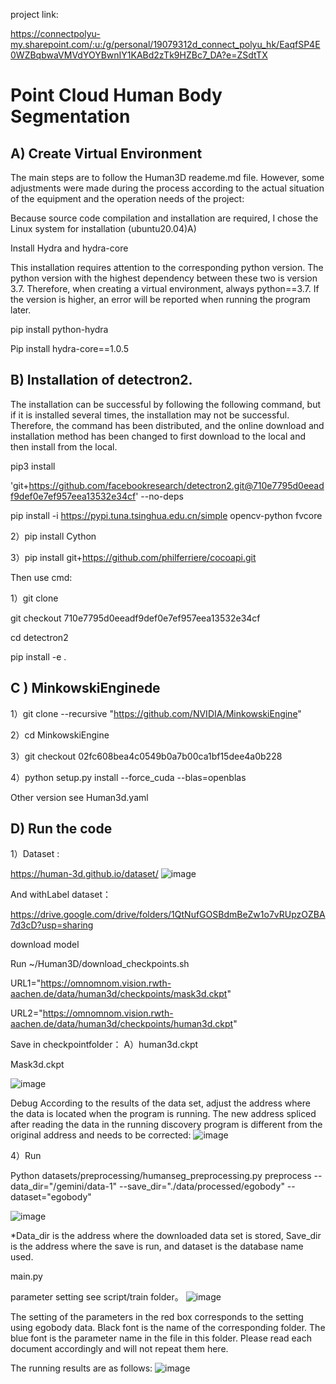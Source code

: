 project link: 

https://connectpolyu-my.sharepoint.com/:u:/g/personal/19079312d_connect_polyu_hk/EaqfSP4E0WZBqbwaVMVdYOYBwnIY1KABd2zTk9HZBc7_DA?e=ZSdtTX


# 		Point Cloud Human Body Segmentation

## A) Create Virtual Environment

The main steps are to follow the Human3D reademe.md file. However, some adjustments were made during the process according to the actual situation of the equipment and the operation needs of the project:

Because source code compilation and installation are required, I chose the Linux system for installation (ubuntu20.04)A)  

Install Hydra and hydra-core

This installation requires attention to the corresponding python version. The python version with the highest dependency between these two is version 3.7. Therefore, when creating a virtual environment, always python==3.7. If the version is higher, an error will be reported when running the program later.

pip install python-hydra

Pip install hydra-core==1.0.5  


## B) Installation of detectron2.

The installation can be successful by following the following command, but if it is installed several times, the installation may not be successful. Therefore, the command has been distributed, and the online download and installation method has been changed to first download to the local and then install from the local.

pip3 install 

'git+https://github.com/facebookresearch/detectron2.git@710e7795d0eeadf9def0e7ef957eea13532e34cf' --no-deps

pip install -i https://pypi.tuna.tsinghua.edu.cn/simple opencv-python   fvcore

2）pip install Cython

3）pip install git+https://github.com/philferriere/cocoapi.git

Then use cmd:

1）git clone 

git checkout 710e7795d0eeadf9def0e7ef957eea13532e34cf

cd detectron2

pip install -e . 

## C ) MinkowskiEnginede 

1）git clone --recursive "https://github.com/NVIDIA/MinkowskiEngine"

2）cd MinkowskiEngine

3）git checkout 02fc608bea4c0549b0a7b00ca1bf15dee4a0b228

4）python setup.py install --force_cuda --blas=openblas


Other version see Human3d.yaml



## D) Run the code

1）Dataset :

https://human-3d.github.io/dataset/
![image](https://github.com/user-attachments/assets/cbdd54bc-3340-4d1f-8a33-54736495a9d7)



And withLabel dataset：

https://drive.google.com/drive/folders/1QtNufGOSBdmBeZw1o7vRUpzOZBA7d3cD?usp=sharing

download model

Run ~/Human3D/download_checkpoints.sh

URL1="https://omnomnom.vision.rwth-aachen.de/data/human3d/checkpoints/mask3d.ckpt"

URL2="https://omnomnom.vision.rwth-aachen.de/data/human3d/checkpoints/human3d.ckpt"

Save in checkpointfolder：
A）human3d.ckpt

Mask3d.ckpt

![image](https://github.com/user-attachments/assets/ed103666-a5f2-4e02-b964-8ed4b74b0d34)

Debug
According to the results of the data set, adjust the address where the data is located when the program is running. The new address spliced ​​after reading the data in the running discovery program is different from the original address and needs to be corrected:
![image](https://github.com/user-attachments/assets/735bc469-7f2b-4fe8-bc76-a51e599b68cb)



4）Run

Python datasets/preprocessing/humanseg_preprocessing.py preprocess --data_dir="/gemini/data-1"  --save_dir="./data/processed/egobody"  --dataset="egobody"

![image](https://github.com/user-attachments/assets/f35729ec-38a2-4241-9f0b-757629d78c82)

*Data_dir is the address where the downloaded data set is stored, Save_dir is the address where the save is run, and dataset is the database name used.


main.py

parameter setting
see script/train folder。
![image](https://github.com/user-attachments/assets/148c6fb4-2d6e-4b86-b4c7-f33b9709a9e3)


The setting of the parameters in the red box corresponds to the setting using egobody data. Black font is the name of the corresponding folder. The blue font is the parameter name in the file in this folder. Please read each document accordingly and will not repeat them here.

The running results are as follows:
![image](https://github.com/user-attachments/assets/121a139d-29e8-4941-9359-20c7f863ac56)


